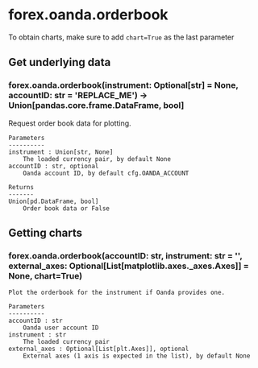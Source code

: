 # forex.oanda.orderbook

To obtain charts, make sure to add `chart=True` as the last parameter

## Get underlying data 
### forex.oanda.orderbook(instrument: Optional[str] = None, accountID: str = 'REPLACE_ME') -> Union[pandas.core.frame.DataFrame, bool]

Request order book data for plotting.

    Parameters
    ----------
    instrument : Union[str, None]
        The loaded currency pair, by default None
    accountID : str, optional
        Oanda account ID, by default cfg.OANDA_ACCOUNT

    Returns
    -------
    Union[pd.DataFrame, bool]
        Order book data or False

## Getting charts 
### forex.oanda.orderbook(accountID: str, instrument: str = '', external_axes: Optional[List[matplotlib.axes._axes.Axes]] = None, chart=True)


    Plot the orderbook for the instrument if Oanda provides one.

    Parameters
    ----------
    accountID : str
        Oanda user account ID
    instrument : str
        The loaded currency pair
    external_axes : Optional[List[plt.Axes]], optional
        External axes (1 axis is expected in the list), by default None
